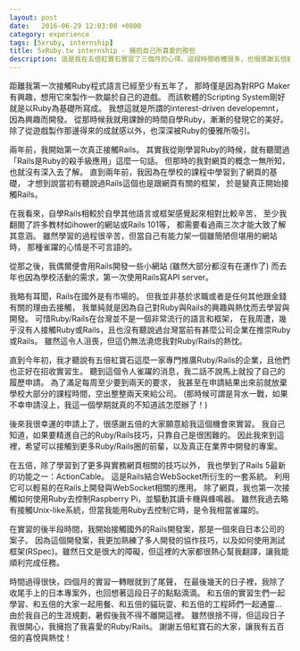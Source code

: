 ```yaml
---
layout: post
date:   2016-06-29 12:03:00 +0800
category: experience
tags: [5xruby, internship]
title: 5xRuby.tw internship - 擁抱自己所喜愛的那些
description: 這是我在五倍紅寶石實習了三個月的心得。這段時間收穫很多，也很感謝五倍紅寶石老闆的賞識，在實習最後給了我轉正職的機會。
---
```


距離我第一次接觸Ruby程式語言已經至少有五年了，
那時僅是因為對RPG Maker有興趣，想用它來製作一款屬於自己的遊戲。
而該軟體的Scripting System剛好就是以Ruby為基礎所寫成。
我想這就是所謂的interest-driven developemnt，因為興趣而開發。
從那時候我就用課餘的時間自學Ruby，漸漸的發現它的美好。
除了從遊戲製作那邊得來的成就感以外，也深深被Ruby的優雅所吸引。

兩年前，我開始第一次真正接觸Rails。
其實我從剛學習Ruby的時候，就有聽聞過「Rails是Ruby的殺手級應用」這麼一句話。
但那時的我對網頁的概念一無所知，也就沒有深入去了解。
直到兩年前，我因為在學校的課程中學習到了網頁的基礎，
才想到說當初有聽說過Rails這個也是跟網頁有關的框架，
於是變真正開始接觸Rails。

在我看來，自學Rails相較於自學其他語言或框架感覺起來相對比較辛苦，
至少我翻閱了許多教材如ihower的網站或Rails 101等，
都需要看過兩三次才能大致了解其意涵。
雖然學習的過程很辛苦，但當自己有能力架一個雖簡陋但堪用的網站時，
那種雀躍的心情是不可言語的。

從那之後，我偶爾便會用Rails開發一些小網站 (雖然大部分都沒有在運作了)
而去年也因為學校活動的需求，第一次使用Rails寫API server。

我略有耳聞，Rails在國外是有市場的。
但我並非基於求職或者是任何其他跟金錢有關的理由去接觸，
我單純就是因為自己對Ruby與Rails的興趣與熱忱而去學習與開發。
可惜Ruby/Rails在台灣並不是一個非常流行的語言和框架，
在我周遭，幾乎沒有人接觸Ruby或Rails，且也沒有聽說過台灣當前有甚麼公司企業在推崇Ruby或Rails。
雖然這令人沮喪，但這仍無法澆熄我對Ruby/Rails的熱忱。

直到今年初，我才聽說有五倍紅寶石這麼一家專門推廣Ruby/Rails的企業，且他們也正好在招收實習生。
聽到這個令人雀躍的消息，我二話不說馬上就投了自己的履歷申請。
為了滿足每周至少要到兩天的要求，
我甚至在申請結果出來前就放棄學校大部分的課程時間，空出整整兩天來給公司。
(那時候可謂是背水一戰，如果不幸申請沒上，我這一個學期就真的不知道該怎麼辦了！)

後來我很幸運的申請上了，很感謝五倍的大家願意給我這個機會來實習。
我自己知道，如果要精進自己的Ruby/Rails技巧，只靠自己是很困難的。
因此我來到這裡，希望可以接觸到更多Ruby/Rails圈的前輩，以及真正在業界中開發的專案。

在五倍，除了學習到了更多與實務網頁相關的技巧以外，
我也學到了Rails 5最新的功能之一：ActionCable。
這是Rails結合WebSocket所衍生的一套系統。
利用它可以輕易的在Rails上開發與WebSocket相關的應用。
除了網頁，我也第一次接觸如何使用Ruby去控制Raspberry Pi，並驅動其讀卡機與蜂鳴器。
雖然我過去略有接觸Unix-like系統，但當我能用Ruby去控制它時，是令我相當雀躍的。

在實習的後半段時間，我開始接觸國外的Rails開發案，那是一個來自日本公司的案子。
因為這個開發案，我更加熟練了多人開發的協作技巧，以及如何使用測試框架(RSpec)。雖然日文是很大的障礙，但這裡的大家都很熱心幫我翻譯，讓我能順利完成任務。

時間過得很快，四個月的實習一轉眼就到了尾聲，
在最後幾天的日子裡，我除了收尾手上的日本專案外，也回想著這段日子的點點滴滴。
和五倍的實習生們一起學習、和五倍的大家一起用餐、和五倍的貓玩耍、和五倍的工程師們一起通靈...
由於我自己的生涯規劃，暑假後我不得不離開這裡。
雖然很捨不得，但這段日子我很開心，我擁抱了我喜愛的Ruby/Rails。
謝謝五倍紅寶石的大家，讓我有五百倍的喜悅與熱忱！

